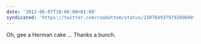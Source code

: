 ```yaml
---
date: '2012-06-07T18:06:00+01:00'
syndicated: 'https://twitter.com/roobottom/status/210784937979289600'
---
```

Oh, gee a Herman cake … Thanks a bunch.
